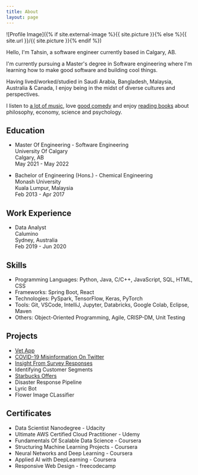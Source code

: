 ```yaml
---
title: About
layout: page
---
```

![Profile Image]({% if site.external-image %}{{ site.picture }}{% else %}{{ site.url }}/{{ site.picture }}{% endif %})

<p>Hello, I'm Tahsin, a software engineer currently based in Calgary, AB.</p>
<p>I'm currently pursuing a Master's degree in Software engineering where I'm learning how to make good software and building cool things.</p>
<p>Having lived/worked/studied in Saudi Arabia, Bangladesh, Malaysia, Australia & Canada, I enjoy being in the midst of diverse cultures and perspectives.</p>
<p>I listen to <a href="https://open.spotify.com/playlist/37i9dQZF1Epq6nHyI9Xsja?si=ce5bbc0aa7ec45c3&nd=1">a lot of music</a>, love <a href="https://www.linkedin.com/in/tahsinac/">good comedy</a> and enjoy <a href="https://app.thestorygraph.com/profile/tahsinac">reading books</a> about philosophy, economy, science and psychology.</p>

<h2>Education</h2>
<ul>
	<li>
		<p>Master Of Engineering - Software Engineering<br>
		University Of Calgary<br>
		Calgary, AB<br>
		May 2021 - May 2022</p>
	</li>
	<li>
		<p>Bachelor of Engineering (Hons.) - Chemical Engineering<br>
		Monash University<br>
		Kuala Lumpur, Malaysia<br>
		Feb 2013 - Apr 2017</p>
	</li>
</ul>


<h2>Work Experience</h2>
<ul>
	<li>
		<p>Data Analyst<br>
		Calumino<br>
		Sydney, Australia<br>
		Feb 2019 - Jun 2020</p>
	</li>
</ul>

<h2>Skills</h2>
<ul class="skill-list">
	<li>Programming Languages: Python, Java, C/C++, JavaScript, SQL, HTML, CSS</li>
	<li>Frameworks: Spring Boot, React</li>
	<li>Technologies: PySpark, TensorFlow, Keras, PyTorch</li>
	<li>Tools: Git, VSCode, IntelliJ, Jupyter, Databricks, Google Colab, Eclipse, Maven</li>
	<li>Others: Object-Oriented Programming, Agile, CRISP-DM, Unit Testing</li>
</ul>

<h2>Projects</h2>
<ul>
	<li><a href="https://github.com/tahsinac/vet-app">Vet App</a></li>
	<li><a href="https://github.com/tahsinac/covid-misinfo-twitter">COVID-19 Misinformation On Twitter</a></li>
	<li><a href="https://towardsdatascience.com/thinking-of-switching-careers-to-a-developer-d4c8f772ef83">Insight From Survey Responses</a></li>
	<li><a href="https://github.com/tahsinac/identify-customer-segments/blob/master/Identify_Customer_Segments.ipynb"></a>Identifying Customer Segments</li>
	<li><a href="https://github.com/tahsinac/starbucks-offers/blob/master/Starbucks_Capstone_notebook.ipynb">Starbucks Offers</a></li>
	<li><a href="https://github.com/tahsinac/disaster-response"></a>Disaster Response Pipeline</li>
	<li><a href="https://tahsinac.medium.com/lyrics-are-a-form-of-literature-this-twitter-bot-will-help-you-see-it-a8f19cc1078e"></a>Lyric Bot</li>
	<li><a href="https://github.com/tahsinac/image-classifier/blob/master/Image%20Classifier%20Project.ipynb"></a>Flower Image CLassifier</li>
</ul>

<h2>Certificates</h2>
<ul>
	<li>Data Scientist Nanodegree - Udacity</li>
	<li>Ultimate AWS Certified Cloud Practitioner - Udemy</li>
	<li>Fundamentals Of Scalable Data Science - Coursera</li>
	<li>Structuring Machine Learning Projects - Coursera</li>
	<li>Neural Networks and Deep Learning - Coursera</li>
	<li>Applied AI with DeepLearning - Coursera</li>
	<li>Responsive Web Design - freecodecamp</li>
</ul>

